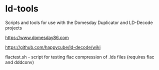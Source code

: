 # ld-tools
Scripts and tools for use with the Domesday Duplicator and LD-Decode projects

https://www.domesday86.com

https://github.com/happycube/ld-decode/wiki


flactest.sh - script for testing flac compression of .lds files (requires flac and dddconv)
